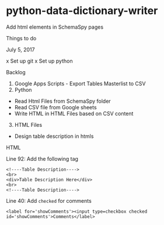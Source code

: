 # python-data-dictionary-writer
Add html elements in SchemaSpy pages

Things to do

July 5, 2017

x Set up git
x Set up python


Backlog

1. Google Apps Scripts - Export Tables Masterlist to CSV
2. Python 
- Read Html Files from SchemaSpy folder
- Read CSV file from Google sheets
- Write HTML in HTML Files based on CSV content
3. HTML Files
- Design table description in htmls


HTML

Line 92: Add the following tag

```
<!----Table Description----> 
<br>
<div>Table Description Here</div>
<br>
<!----Table Description---->
```


Line 40: Add `checked` for comments

```
<label for='showComments'><input type=checkbox checked id='showComments'>Comments</label>
```

